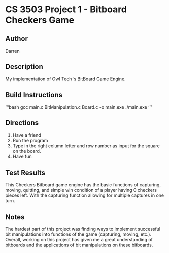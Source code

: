 # CS 3503 Project 1 - Bitboard Checkers Game

## Author
Darren

## Description
My implementation of Owl Tech ’s BitBoard Game Engine.

## Build Instructions
‘‘‘bash
gcc main.c BitManipulation.c Board.c -o main.exe
./main.exe
‘‘‘

## Directions
1. Have a friend<br>
2. Run the program <br>
3. Type in the right column letter and row number as input for the square on the board. <br>
4. Have fun <br>

## Test Results
This Checkers Bitboard game engine has the basic functions of capturing, moving, quitting, and simple win condition of a player having 0 checkers pieces left. With the capturing function allowing for multiple captures in one turn.

## Notes
The hardest part of this project was finding ways to implement successful bit manipulations into functions of the game (capturing, moving, etc.). 
<br>Overall, working on this project has given me a great understanding of bitboards and the applications of bit manipulations on these bitboards.<br>